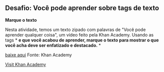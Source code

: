 ## Desafio: Você pode aprender sobre tags de texto

**Marque o texto**

Nesta atividade, temos um texto zipado com palavras de "Você pode aprender qualquer coisa", um vídeo feito pela Khan Academy.
Usando as tags * **e que você acabou de aprender, marque o texto para mostrar o que você acha deve ser enfatizado e destacado.** *

[baixe aqui](https://drive.google.com/file/d/1GckMLXiyjDjrsFaNeJ4vg5H2dv4cdmh0/view?usp=sharing)
Fonte: Khan Academy

[Visit Khan Academy](https://pt.khanacademy.org/computing)
